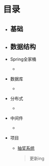 # 目录

- 基础
  - 
- 数据结构
  - 

- Spring全家桶

  - 

- 数据库

  - 

- 分布式

  - 

- 中间件

  - 

- 项目

  - [抽奖系统](https://github.com/L-XRay/Notes/tree/main/%E6%8A%BD%E5%A5%96%E7%B3%BB%E7%BB%9F)

    > 更新ing

  
